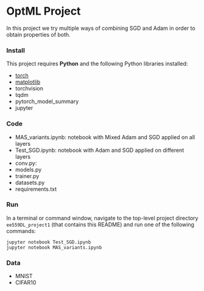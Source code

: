 # OptML Project
In this project we try multiple ways of combining SGD and Adam in order to obtain properties of both.

### Install

This project requires **Python** and the following Python libraries installed:

- [torch](https://pytorch.org)
- [matplotlib](http://matplotlib.org/) 
- torchvision
- tqdm
- pytorch_model_summary
- jupyter


### Code

- MAS_variants.ipynb: notebook with Mixed Adam and SGD applied on all layers
- Test_SGD.ipynb: notebook with Adam and SGD applied on different layers
- conv.py: 
- models.py
- trainer.py
- datasets.py
- requirements.txt

### Run

In a terminal or command window, navigate to the top-level project directory `ee559DL_project1` (that contains this README) and run one of the following commands:
```
jupyter notebook Test_SGD.ipynb
jupyter notebook MAS_variants.ipynb
```  


### Data

- MNIST
- CIFAR10
